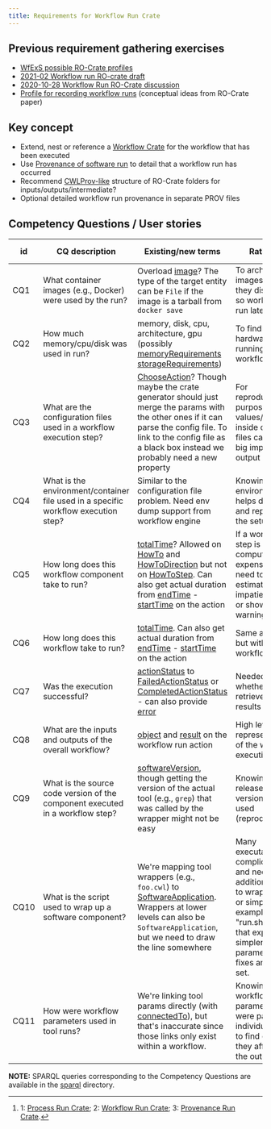 ```yaml
---
title: Requirements for Workflow Run Crate
---
```


## Previous requirement gathering exercises

- [WfExS possible RO-Crate profiles](https://docs.google.com/document/d/1ALo0yQITwrzvmRPGzNqdG3zstr0XZ1FSliBjU2CNNwY/edit)
- [2021-02 Workflow run RO-crate draft](https://docs.google.com/document/d/1joew-17-C53xbi7xWdc-VWSMSrikA84J2wvy2Zv9Zvc/edit#)
- [2020-10-28 Workflow Run RO-Crate discussion](https://docs.google.com/document/d/1E02lUmHBBDrXi0JsQ9FZd4rXecl3XNfoGJuMfuQ2X2M/edit)
- [Profile for recording workflow runs](https://www.researchobject.org/2021-packaging-research-artefacts-with-ro-crate/manuscript.html#profile-for-recording-workflow-runs) (conceptual ideas from RO-Crate paper)

## Key concept

- Extend, nest or reference a [Workflow Crate](https://w3id.org/workflowhub/workflow-ro-crate/) for the workflow that has been executed
- Use [Provenance of software run](https://www.researchobject.org/ro-crate/1.1/provenance.html) to detail that a workflow run has occurred
- Recommend [CWLProv-like](https://w3id.org/cwl/prov/0.6.0) structure of RO-Crate folders for inputs/outputs/intermediate?
- Optional detailed workflow run provenance in separate PROV files

## Competency Questions / User stories

id | CQ description | Existing/new terms | Rationale | Profile[^1] | Issue # |
 | -- | -- | -- | -- | -- | -- |
 CQ1 | What container images (e.g., Docker) were used by the run? | Overload [image](http://schema.org/image)? The type of the target entity can be `File` if the image is a tarball from `docker save` | To archive images before they disappear so workflow can run later in time | 1, 3 | [~~9~~](https://github.com/ResearchObject/workflow-run-crate/issues/9) |
 CQ2 | How much memory/cpu/disk was used in run? | memory, disk, cpu, architecture, gpu  (possibly [memoryRequirements](http://schema.org/memoryRequirements) [storageRequirements](http://schema.org/storageRequirements)) | To find the right hardware for running workflow | 1, 2, 3 | [~~10~~](https://github.com/ResearchObject/workflow-run-crate/issues/10) |
 CQ3 | What are the configuration files used in a workflow execution step? | [ChooseAction](http://schema.org/ChooseAction)? Though maybe the crate generator should just merge the params with the other ones if it can parse the config file. To link to the config file as a black box instead we probably need a new property |For reproducibility purposes, the values/settings inside config files can have big impact on output | 1, 3 | [~~11~~](https://github.com/ResearchObject/workflow-run-crate/issues/11) |
 CQ4 | What is the environment/container file used in a specific workflow execution step? | Similar to the configuration file problem. Need env dump support from workflow engine | Knowing the environment helps debugging and reproducing the setup | 1, 3 | [12](https://github.com/ResearchObject/workflow-run-crate/issues/12) |
 CQ5 | How long does this workflow component take to run? | [totalTime](http://schema.org/totalTime)? Allowed on [HowTo](http://schema.org/HowTo) and [HowToDirection](http://schema.org/HowToDirection) but not on [HowToStep](http://schema.org/HowToStep). Can also get actual duration from [endTime](http://schema.org/endTime) - [startTime](http://schema.org/startTime) on the action | If a workflow step is computationally expensive, I may need to get an estimate for impatient users, or show a warning | 1, 3 | [~~13~~](https://github.com/ResearchObject/workflow-run-crate/issues/13) |
 CQ6 | How long does this workflow take to run? | [totalTime](http://schema.org/totalTime). Can also get actual duration from [endTime](http://schema.org/endTime) - [startTime](http://schema.org/startTime) on the action | Same as CQ5, but with the full workflow | 2, 3 | [~~14~~](https://github.com/ResearchObject/workflow-run-crate/issues/14) |
 CQ7 | Was the execution successful? | [actionStatus](http://schema.org/actionStatus) to [FailedActionStatus](http://schema.org/FailedActionStatus) or [CompletedActionStatus](http://schema.org/CompletedActionStatus) - can also provide [error](http://schema.org/error) | Needed to know whether or not retrieve the results | 1, 2, 3 | [~~15~~](https://github.com/ResearchObject/workflow-run-crate/issues/15) |
 CQ8 | What are the inputs and outputs of the overall workflow? | [object](http://schema.org/object) and [result](http://schema.org/result) on the workflow run action | High level representation of the workflow execution | 2, 3 | [~~16~~](https://github.com/ResearchObject/workflow-run-crate/issues/16) |
 CQ9 | What is the source code version of the component executed in a workflow step? | [softwareVersion](http://schema.org/softwareVersion), though getting the version of the actual tool (e.g., `grep`) that was called by the wrapper might not be easy | Knowing which release/software version was used (reproducibility) | 1, 3 | [~~17~~](https://github.com/ResearchObject/workflow-run-crate/issues/17) |
 CQ10 | What is the script used to wrap up a software component? | We're mapping tool wrappers (e.g., `foo.cwl`) to [SoftwareApplication](http://schema.org/SoftwareApplication). Wrappers at lower levels can also be `SoftwareApplication`, but we need to draw the line somewhere | Many executables are complicated, and need an additional script to wrap them up or simplify. For example a "run.sh" script that exposes a simpler set of parameters and fixes another set. | 3 | [~~18~~](https://github.com/ResearchObject/workflow-run-crate/issues/18) |
 CQ11 | How were workflow parameters used in tool runs? | We're linking tool params directly (with [connectedTo](http://schema.org/connectedTo)), but that's inaccurate since those links only exist within a workflow. | Knowing how workflow parameters were passed to individual tools to find out how they affected the outputs | 3 | [~~25~~](https://github.com/ResearchObject/workflow-run-crate/issues/25) |

[^1]: 1: [Process Run Crate](process_run_crate); 2: [Workflow Run Crate](workflow_run_crate); 3: [Provenance Run Crate](provenance_run_crate).

**NOTE:** SPARQL queries corresponding to the Competency Questions are available in the [sparql](https://github.com/ResearchObject/workflow-run-crate/tree/main/docs/sparql) directory.
